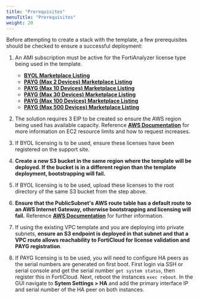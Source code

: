```yaml
---
title: "Prerequisites"
menuTitle: "Prerequisites"
weight: 20
---
```


Before attempting to create a stack with the template, a few prerequisites should be checked to ensure a successful deployment:
1.	An AMI subscription must be active for the FortiAnalyzer license type being used in the template.
    * [**BYOL Marketplace Listing**](https://aws.amazon.com/marketplace/pp/prodview-6dt7z5twj7t7a)
    * [**PAYG (Max 2 Devices) Marketplace Listing**](https://aws.amazon.com/marketplace/pp/prodview-h2lf6do2y4y4g)
    * [**PAYG (Max 10 Devices) Marketplace Listing**](https://aws.amazon.com/marketplace/pp/prodview-wabutfmgsmt4s)
    * [**PAYG (Max 30 Devices) Marketplace Listing**](https://aws.amazon.com/marketplace/pp/prodview-cnr3vweexbiro)
    * [**PAYG (Max 100 Devices) Marketplace Listing**](https://aws.amazon.com/marketplace/pp/prodview-7gvigxfz6wmba)
    * [**PAYG (Max 500 Devices) Marketplace Listing**](https://aws.amazon.com/marketplace/pp/prodview-lez7niotfpseq)

2.	The solution requires 3 EIP to be created so ensure the AWS region being used has available capacity.  Reference [**AWS Documentation**](https://docs.aws.amazon.com/AWSEC2/latest/UserGuide/ec2-resource-limits.html) for more information on EC2 resource limits and how to request increases.

3.	If BYOL licensing is to be used, ensure these licenses have been registered on the support site.

4.   **Create a new S3 bucket in the same region where the template will be deployed.  If the bucket is in a different region than the template deployment, bootstrapping will fail.**

5.  If BYOL licensing is to be used, upload these licenses to the root directory of the same S3 bucket from the step above.

6.  **Ensure that the PublicSubnet's AWS route table has a default route to an AWS Internet Gateway, otherwise bootstrapping and licensing will fail.**  Reference [**AWS Documentation**](https://docs.aws.amazon.com/vpc/latest/userguide/VPC_Route_Tables.html#route-tables-internet-gateway) for further information.

7.  If using the existing VPC template and you are deploying into private subnets, **ensure an S3 endpoint is deployed in that subnet and that a VPC route allows reachability to FortiCloud for license validation and PAYG registration**.

8. If PAYG licensing is to be used, you will need to configure HA peers as the serial numbers are generated on first boot. First login via SSH or serial console and get the serial number ```get system status```, then register this in FortiCloud. Next, reboot the instances ```exec reboot```. In the GUI navigate to **Sytem Settings > HA** and add the primary interface IP and serial number of the HA peer on both instances.